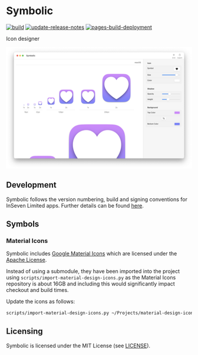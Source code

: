 # Symbolic

[![build](https://github.com/inseven/symbolic/actions/workflows/build.yaml/badge.svg)](https://github.com/inseven/symbolic/actions/workflows/build.yaml) [![update-release-notes](https://github.com/inseven/symbolic/actions/workflows/update-release-notes.yaml/badge.svg)](https://github.com/inseven/symbolic/actions/workflows/update-release-notes.yaml) [![pages-build-deployment](https://github.com/inseven/symbolic/actions/workflows/pages/pages-build-deployment/badge.svg)](https://github.com/inseven/symbolic/actions/workflows/pages/pages-build-deployment)

Icon designer

<img src="images/main.png" width="1012" />

## Development

Symbolic follows the version numbering, build and signing conventions for InSeven Limited apps. Further details can be found [here](https://github.com/inseven/build-documentation).

## Symbols

### Material Icons

Symbolic includes [Google Material Icons](https://fonts.google.com/icons) which are licensed under the [Apache License](https://www.apache.org/licenses/LICENSE-2.0.html).

Instead of using a submodule, they have been imported into the project using `scripts/import-material-design-icons.py` as the Material Icons repository is about 16GB and including this would significantly impact checkout and build times.

Update the icons as follows:

```bash
scripts/import-material-design-icons.py ~/Projects/material-design-icons	
```

## Licensing

Symbolic is licensed under the MIT License (see [LICENSE](LICENSE)).
